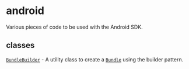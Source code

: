 # android
Various pieces of code to be used with the Android SDK.

## classes
[`BundleBuilder`](src/com/floern/android/util/BundleBuilder.java) - A utility class to create a [`Bundle`](http://developer.android.com/reference/android/os/Bundle.html) using the builder pattern.